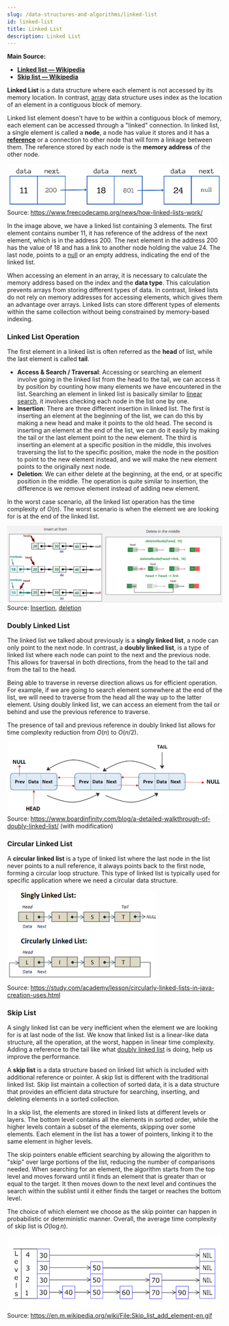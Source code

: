 ```yaml
---
slug: /data-structures-and-algorithms/linked-list
id: linked-list
title: Linked List
description: Linked List
---
```


**Main Source:**

- **[Linked list — Wikipedia](https://en.wikipedia.org/wiki/Linked_list)**
- **[Skip list — Wikipedia](https://en.wikipedia.org/wiki/Skip_list)**

**Linked List** is a data structure where each element is not accessed by its memory location. In contrast, [array](/data-structures-and-algorithms/array) data structure uses index as the location of an element in a contiguous block of memory.

Linked list element doesn't have to be within a contiguous block of memory, each element can be accessed through a "linked" connection. In linked list, a single element is called a **node**, a node has value it stores and it has a **[reference](/computer-and-programming-fundamentals/memory#pointer--reference)** or a connection to other node that will form a linkage between them. The reference stored by each node is the **memory address** of the other node.

![Linked list](./linked-list.png)  
Source: https://www.freecodecamp.org/news/how-linked-lists-work/

In the image above, we have a linked list containing 3 elements. The first element contains number 11, it has reference of the address of the next element, which is in the address 200. The next element in the address 200 has the value of 18 and has a link to another node holding the value 24. The last node, points to a [null](/computer-and-programming-fundamentals/memory#null) or an empty address, indicating the end of the linked list.

When accessing an element in an array, it is necessary to calculate the memory address based on the index and the **data type**. This calculation prevents arrays from storing different types of data. In contrast, linked lists do not rely on memory addresses for accessing elements, which gives them an advantage over arrays. Linked lists can store different types of elements within the same collection without being constrained by memory-based indexing.

### Linked List Operation

The first element in a linked list is often referred as the **head** of list, while the last element is called **tail**.

- **Access & Search / Traversal**: Accessing or searching an element involve going in the linked list from the head to the tail, we can access it by position by counting how many elements we have encountered in the list. Searching an element in linked list is basically similar to [linear search](/data-structures-and-algorithms/search#linear-search), it involves checking each node in the list one by one.
- **Insertion**: There are three different insertion in linked list. The first is inserting an element at the beginning of the list, we can do this by making a new head and make it points to the old head. The second is inserting an element at the end of the list, we can do it easily by making the tail or the last element point to the new element. The third is inserting an element at a specific position in the middle, this involves traversing the list to the specific position, make the node in the position to point to the new element instead, and we will make the new element points to the originally next node.
- **Deletion**: We can either delete at the beginning, at the end, or at specific position in the middle. The operation is quite similar to insertion, the difference is we remove element instead of adding new element.

In the worst case scenario, all the linked list operation has the time complexity of $O(n)$. The worst scenario is when the element we are looking for is at the end of the linked list.

![Linked list operation](./linked-list-operation.png)  
Source: [Insertion](https://walkingtechie.blogspot.com/2018/12/inserting-node-in-singly-linked-list.html#google_vignette), [deletion](https://www.geeksforgeeks.org/deletion-in-linked-list/)

### Doubly Linked List

The linked list we talked about previously is a **singly linked list**, a node can only point to the next node. In contrast, a **doubly linked list**, is a type of linked list where each node can point to the next and the previous node. This allows for traversal in both directions, from the head to the tail and from the tail to the head.

Being able to traverse in reverse direction allows us for efficient operation. For example, if we are going to search element somewhere at the end of the list, we will need to traverse from the head all the way up to the latter element. Using doubly linked list, we can access an element from the tail or behind and use the previous reference to traverse.

The presence of tail and previous reference in doubly linked list allows for time complexity reduction from $O(n)$ to $O(n / 2)$.

![Doubly linked list](./doubly-linked-list.png)  
Source: https://www.boardinfinity.com/blog/a-detailed-walkthrough-of-doubly-linked-list/ (with modification)

### Circular Linked List

A **circular linked list** is a type of linked list where the last node in the list never points to a null reference, it always points back to the first node, forming a circular loop structure. This type of linked list is typically used for specific application where we need a circular data structure.

![Circular linked list](./circular-linked-list.png)  
Source: https://study.com/academy/lesson/circularly-linked-lists-in-java-creation-uses.html

### Skip List

A singly linked list can be very inefficient when the element we are looking for is at last node of the list. We know that linked list is a linear-like data structure, all the operation, at the worst, happen in linear time complexity. Adding a reference to the tail like what [doubly linked list](/data-structures-and-algorithms/linked-list#doubly-linked-list) is doing, help us improve the performance.

A **skip list** is a data structure based on linked list which is included with additional reference or pointer. A skip list is different with the traditional linked list. Skip list maintain a collection of sorted data, it is a data structure that provides an efficient data structure for searching, inserting, and deleting elements in a sorted collection.

In a skip list, the elements are stored in linked lists at different levels or layers. The bottom level contains all the elements in sorted order, while the higher levels contain a subset of the elements, skipping over some elements. Each element in the list has a tower of pointers, linking it to the same element in higher levels.

The skip pointers enable efficient searching by allowing the algorithm to "skip" over large portions of the list, reducing the number of comparisons needed. When searching for an element, the algorithm starts from the top level and moves forward until it finds an element that is greater than or equal to the target. It then moves down to the next level and continues the search within the sublist until it either finds the target or reaches the bottom level.

The choice of which element we choose as the skip pointer can happen in probabilistic or deterministic manner. Overall, the average time complexity of skip list is $O(\log n)$.

![Skip list](./skip-list.gif)  
Source: https://en.m.wikipedia.org/wiki/File:Skip_list_add_element-en.gif
